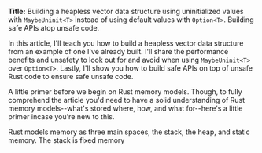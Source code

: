 **Title:** Building a heapless vector data structure using uninitialized values with `MaybeUninit<T>` instead of using default values with `Option<T>`. Building safe APIs atop unsafe code.

In this article, I'll teach you how to build a heapless vector data structure from an example of one I've already built. I'll share the performance benefits and unsafety to look out for and avoid when using `MaybeUninit<T>` over `Option<T>`. Lastly, I'll show you how to build safe APIs on top of unsafe Rust code to ensure safe unsafe code.

A little primer before we begin on Rust memory models. Though, to fully comprehend the article you'd need to have a solid understanding of Rust memory models--what's stored where, how, and what for--here's a little primer incase you're new to this.

Rust models memory as three main spaces, the stack, the heap, and static memory. The stack is fixed memory